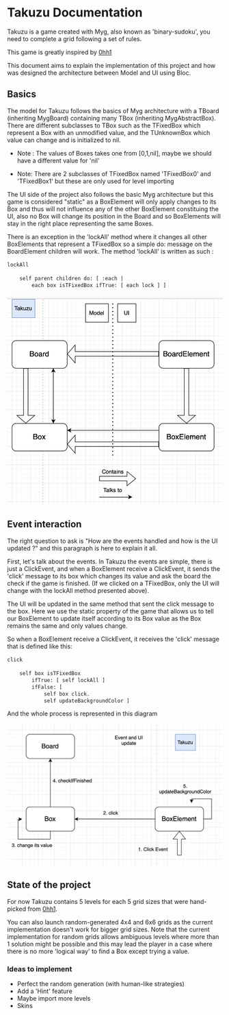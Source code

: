 # Takuzu Documentation

Takuzu is a game created with Myg, also known as 'binary-sudoku', you need to complete a grid following a set of rules.

This game is greatly inspired by [0hh1](0hh1.com)

This document aims to explain the implementation of this project and how was designed the architecture between Model and UI using Bloc.

## Basics

The model for Takuzu follows the basics of Myg architecture with a TBoard (inheriting MygBoard) containing many TBox (inheriting MygAbstractBox). There are different subclasses to TBox such as the TFixedBox which represent a Box with an unmodified value, and the TUnknownBox which value can change and is initialized to nil.

* Note : The values of Boxes takes one from [0,1,nil], maybe we should have a different value for 'nil' 
  
* Note: There are 2 subclasses of TFixedBox named 'TFixedBox0' and 'TFixedBox1' but these are only used for level importing

The UI side of the project also follows the basic Myg architecture but this game is considered "static" as a BoxElement will only apply changes to its Box and thus will not influence any of the other BoxElement constituing the UI, also no Box will change its position in the Board and so BoxElements will stay in the right place representing the same Boxes.

There is an exception in the 'lockAll' method where it changes all other BoxElements that represent a TFixedBox so a simple do: message on the BoardElement children will work. The method 'lockAll' is written as such : 
```smalltalk
lockAll

	self parent children do: [ :each |
		each box isTFixedBox ifTrue: [ each lock ] ]
```
![Takuzu Architecture](Takuzu_Architecture.png)

## Event interaction

The right question to ask is "How are the events handled and how is the UI updated ?" and this paragraph is here to explain it all.

First, let's talk about the events. In Takuzu the events are simple, there is just a ClickEvent, and when a BoxElement receive a ClickEvent, it sends the 'click' message to its box which changes its value and ask the board the check if the game is finished. (If we clicked on a TFixedBox, only the UI will change with the lockAll method presented above).

The UI will be updated in the same method that sent the click message to the box. Here we use the static property of the game that allows us to tell our BoxElement to update itself according to its Box value as the Box remains the same and only values change.

So when a BoxElement receive a ClickEvent, it receives the 'click' message that is defined like this: 
```smalltalk
click

	self box isTFixedBox
		ifTrue: [ self lockAll ]
		ifFalse: [
			self box click.
			self updateBackgroundColor ]
```

And the whole process is represented in this diagram

![Takuzu Event](Takuzu_Event.png)

## State of the project 

For now Takuzu contains 5 levels for each 5 grid sizes that were hand-picked from [0hh1](0hh1.com).

You can also launch random-generated 4x4 and 6x6 grids as the current implementation doesn't work for bigger grid sizes. 
Note that the current implementation for random grids allows ambiguous levels where more than 1 solution might be possible and this may lead the player in a case where there is no more 'logical way' to find a Box except trying a value. 


### Ideas to implement

- Perfect the random generation (with human-like strategies)
- Add a 'Hint' feature
- Maybe import more levels
- Skins